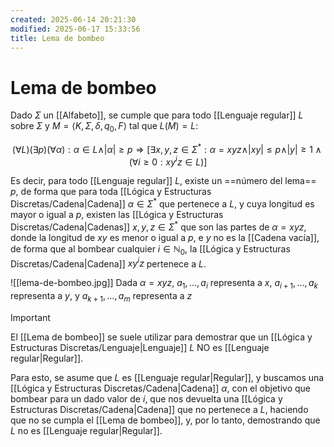 ```yaml
---
created: 2025-06-14 20:21:30
modified: 2025-06-17 15:33:56
title: Lema de bombeo
---
```


# Lema de bombeo

Dado $\Sigma$ un [[Alfabeto]], se cumple que para todo [[Lenguaje regular]] $L$ sobre $\Sigma$ y $M = \left< K, \Sigma, \delta, q_0, F \right>$ tal que $L \left( M \right) = L$:

$$
\left( \forall L \right) \left( \exists p \right) \left( \forall \alpha \right): \alpha \in L \land \vert \alpha \vert \geq p \Rightarrow \left[ \exists x, y, z \in \Sigma^*: \alpha = xyz \land \vert xy \vert \leq p \land \vert y \vert \geq 1 \land \left( \forall i \geq 0: x y^i z \in L \right) \right]
$$

Es decir, para todo [[Lenguaje regular]] $L$, existe un ==número del lema== $p$, de forma que para toda [[Lógica y Estructuras Discretas/Cadena|Cadena]] $\alpha \in \Sigma^*$ que pertenece a $L$, y cuya longitud es mayor o igual a $p$, existen las [[Lógica y Estructuras Discretas/Cadena|Cadenas]] $x, y, z \in \Sigma^*$ que son las partes de $\alpha = xyz$, donde la longitud de $xy$ es menor o igual a $p$, e $y$ no es la [[Cadena vacía]], de forma que al bombear cualquier $i \in \mathbb{N}_0$, la [[Lógica y Estructuras Discretas/Cadena|Cadena]] $x y^i z$ pertenece a $L$.

![[lema-de-bombeo.jpg]] Dada $\alpha = xyz$, $a_1, \dots, a_i$ representa a $x$, $a_{i + 1}, \dots, a_k$ representa a $y$, y $a_{k + 1}, \dots, a_m$ representa a $z$

> [!important]
> El [[Lema de bombeo]] se suele utilizar para demostrar que un [[Lógica y Estructuras Discretas/Lenguaje|Lenguaje]] $L$ NO es [[Lenguaje regular|Regular]].
> 
> Para esto, se asume que $L$ es [[Lenguaje regular|Regular]], y buscamos una [[Lógica y Estructuras Discretas/Cadena|Cadena]] $\alpha$, con el objetivo que bombear para un dado valor de $i$, que nos devuelta una [[Lógica y Estructuras Discretas/Cadena|Cadena]] que no pertenece a $L$, haciendo que no se cumpla el [[Lema de bombeo]], y, por lo tanto, demostrando que $L$ no es [[Lenguaje regular|Regular]].
